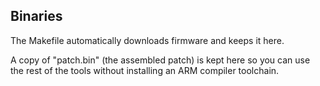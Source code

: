 Binaries
--------

The Makefile automatically downloads firmware and keeps it here.

A copy of "patch.bin" (the assembled patch) is kept here so you can use the rest of the tools without installing an ARM compiler toolchain.
